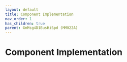 ```yaml
---
layout: default
title: Component Implementation
nav_order: 1
has_children: true
parent: GmMsg4D1BusHiSpd (MM022A)
---
```

# Component Implementation
